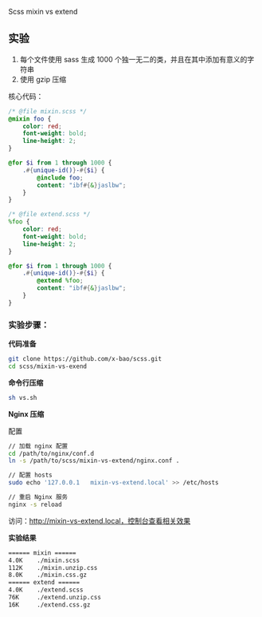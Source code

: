 Scss mixin vs extend

## 实验

1. 每个文件使用 sass 生成 1000 个独一无二的类，并且在其中添加有意义的字符串
2. 使用 gzip 压缩

核心代码：

```scss
/* @file mixin.scss */
@mixin foo {
    color: red;
    font-weight: bold;
    line-height: 2;
}

@for $i from 1 through 1000 {
    .#{unique-id()}-#{$i} {
        @include foo;
        content: "ibf#{&}jaslbw";
    }
}
```

```scss
/* @file extend.scss */
%foo {
    color: red;
    font-weight: bold;
    line-height: 2;
}

@for $i from 1 through 1000 {
    .#{unique-id()}-#{$i} {
        @extend %foo;
        content: "ibf#{&}jaslbw";
    }
}
```

### 实验步骤：

**代码准备**

```bash
git clone https://github.com/x-bao/scss.git
cd scss/mixin-vs-exend
```

**命令行压缩**

```bash
sh vs.sh
```

**Nginx 压缩**

配置

```bash
// 加载 nginx 配置
cd /path/to/nginx/conf.d
ln -s /path/to/scss/mixin-vs-extend/nginx.conf .

// 配置 hosts
sudo echo '127.0.0.1   mixin-vs-extend.local' >> /etc/hosts

// 重启 Nginx 服务
nginx -s reload
```

访问：http://mixin-vs-extend.local，控制台查看相关效果

**实验结果**

```bash
====== mixin ======
4.0K    ./mixin.scss
112K    ./mixin.unzip.css
8.0K    ./mixin.css.gz
====== extend ======
4.0K    ./extend.scss
76K     ./extend.unzip.css
16K     ./extend.css.gz
```
